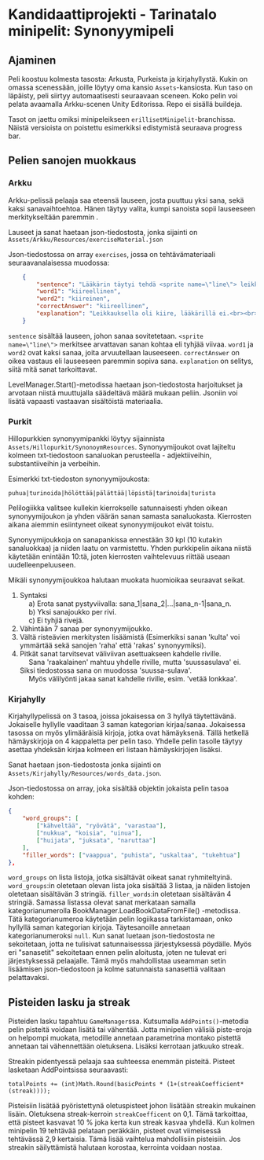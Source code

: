 # Kandidaattiprojekti - Tarinatalo minipelit: Synonyymipeli

## Ajaminen
Peli koostuu kolmesta tasosta: Arkusta, Purkeista ja kirjahyllystä. Kukin on omassa scenessään, joille löytyy oma kansio `Assets`-kansiosta. Kun taso on läpäisty, peli siirtyy automaatisesti seuraavaan sceneen. Koko pelin voi pelata avaamalla Arkku-scenen Unity Editorissa. Repo ei sisällä buildeja. 

Tasot on jaettu omiksi minipeleikseen `erillisetMinipelit`-branchissa. Näistä versioista on poistettu esimerkiksi edistymistä seuraava progress bar. 

## Pelien sanojen muokkaus
### Arkku
Arkku-pelissä pelaaja saa eteensä lauseen, josta puuttuu yksi sana, sekä kaksi sanavaihtoehtoa. Hänen täytyy valita, kumpi sanoista sopii lauseeseen merkitykseltään paremmin .

Lauseet ja sanat haetaan json-tiedostosta, jonka sijainti on `Assets/Arkku/Resources/exerciseMaterial.json`

Json-tiedostossa on array `exercises`, jossa on tehtävämateriaali seuraavanalaisessa muodossa:
```json
    {
        "sentence": "Lääkärin täytyi tehdä <sprite name=\"line\"> leikkaus.",
        "word1": "kiireellinen",
        "word2": "kiireinen",
        "correctAnswer": "kiireellinen",
        "explanation": "Leikkauksella oli kiire, lääkärillä ei.<br><br><mark=#77432e40>Kiireinen</mark> viittaa ihmiseen tai ajanjaksoon.<br><br><mark=#77432e40>Kiireellinen</mark> viittaa asiaan, joka täytyy hoitaa nopeasti."
    }
```

`sentence` sisältää lauseen, johon sanaa sovitetetaan. `<sprite name=\"line\">` merkitsee arvattavan sanan kohtaa eli tyhjää viivaa. `word1` ja `word2` ovat kaksi sanaa, joita arvuutellaan lauseeseen. `correctAnswer` on oikea vastaus eli lauseeseen paremmin sopiva sana. `explanation` on selitys, siitä mitä sanat tarkoittavat.

LevelManager.Start()-metodissa haetaan json-tiedostosta harjoitukset ja arvotaan niistä muuttujalla säädeltävä määrä mukaan peliin. Jsoniin voi lisätä vapaasti vastaavan sisältöistä materiaalia. 
### Purkit
Hillopurkkien synonyymipankki löytyy sijainnista `Assets/Hillopurkit/SynonoymResources`.
Synonyymijoukot ovat lajiteltu kolmeen txt-tiedostoon sanaluokan perusteella - adjektiiveihin, substantiiveihin ja verbeihin.

Esimerkki txt-tiedoston synonyymijoukosta:
```
puhua|turinoida|hölöttää|pälättää|löpistä|tarinoida|turista
```

Pelilogiikka valitsee kullekin kierrokselle satunnaisesti yhden oikean synonyymijoukon ja yhden väärän sanan samasta sanaluokasta.
Kierrosten aikana aiemmin esiintyneet oikeat synonyymijoukot eivät toistu.

Synonyymijoukkoja on sanapankissa ennestään 30 kpl (10 kutakin sanaluokkaa) ja niiden laatu on varmistettu.
Yhden purkkipelin aikana niistä käytetään enintään 10:tä, joten kierrosten vaihtelevuus riittää useaan uudelleenpeluuseen.

Mikäli synonyymijoukkoa halutaan muokata huomioikaa seuraavat seikat.
1) Syntaksi \
	&emsp; a) Erota sanat pystyviivalla: sana_1|sana_2|...|sana_n-1|sana_n. \
    	&emsp; b) Yksi sanajoukko per rivi. \
	&emsp; c) Ei tyhjiä rivejä.
2) Vähintään 7 sanaa per synonyymijoukko.
3) Vältä risteävien merkitysten lisäämistä (Esimerkiksi sanan 'kulta' voi ymmärtää sekä sanojen 'raha' että 'rakas' synonyymiksi).
4) Pitkät sanat tarvitsevat väliviivan asettuakseen kahdelle riville. \
 	&emsp; Sana 'raakalainen' mahtuu yhdelle riville, mutta 'suussasulava' ei. Siksi tiedostossa sana on muodossa 'suussa-sulava'. \
	&emsp; Myös välilyönti jakaa sanat kahdelle riville, esim. 'vetää lonkkaa'. 

### Kirjahylly
Kirjahyllypelissä on 3 tasoa, joissa jokaisessa on 3 hyllyä täytettävänä. Jokaiselle hyllylle vaaditaan 3 saman kategorian kirjaa/sanaa. Jokaisessa tasossa on myös ylimääräisiä kirjoja, jotka ovat hämäyksenä. Tällä hetkellä hämäyskirjoja on 4 kappaletta per pelin taso. Yhdelle pelin tasolle täytyy asettaa yhdeksän kirjaa kolmeen eri listaan hämäyskirjojen lisäksi.

Sanat haetaan json-tiedostosta jonka sijainti on `Assets/Kirjahylly/Resources/words_data.json`.

Json-tiedostossa on array, joka sisältää objektin jokaista pelin tasoa kohden:
```json
{
    "word_groups": [
        ["kähveltää", "ryövätä", "varastaa"],
        ["nukkua", "koisia", "uinua"],
        ["huijata", "juksata", "naruttaa"]
    ],
    "filler_words": ["vaappua", "puhista", "uskaltaa", "tukehtua"]
},
```

`word_groups` on lista listoja, jotka sisältävät oikeat sanat ryhmiteltyinä. `word_groups`:in oletetaan olevan lista joka sisältää 3 listaa, ja näiden listojen oletetaan sisältävän 3 stringiä. `filler_words`:in oletetaan sisältävän 4 stringiä. Samassa listassa olevat sanat merkataan samalla kategorianumerolla BookManager.LoadBookDataFromFile() -metodissa. Tätä kategorianumeroa käytetään pelin logiikassa tarkistamaan, onko hyllyllä saman kategorian kirjoja. Täytesanoille annetaan kategorianumeroksi `null`.
Kun sanat luetaan json-tiedostosta ne sekoitetaan, jotta ne tulisivat satunnaisesssa järjestyksessä pöydälle. Myös eri "sanasetit" sekoitetaan ennen pelin aloitusta, joten ne tulevat eri järjestyksessä pelaajalle. Tämä myös mahdollistaa useamman setin lisäämisen json-tiedostoon ja kolme satunnaista sanasettiä valitaan pelattavaksi.


## Pisteiden lasku ja streak

Pisteiden lasku tapahtuu `GameManager`ssa. Kutsumalla `AddPoints()`-metodia pelin pisteitä voidaan lisätä tai vähentää. Jotta minipelien välisiä piste-eroja on helpompi muokata, metodille annetaan parametrina montako pistettä annetaan tai vähennettään oletuksena. Lisäksi kerrotaan jatkuuko streak. 

Streakin pidentyessä pelaaja saa suhteessa enemmän pisteitä. Pisteet lasketaan AddPointsissa seuraavasti: 
```
totalPoints += (int)Math.Round(basicPoints * (1+(streakCoefficient*(streak))));
```
Pisteisiin lisätää pyöristettynä oletuspisteet johon lisätään streakin mukainen lisäin. Oletuksena streak-kerroin `streakCoefficent` on 0,1. Tämä tarkoittaa, että pisteet kasvavat 10 % joka kerta kun streak kasvaa yhdellä. Kun kolmen minipelin 19 tehtävää pelataan peräkkäin, pisteet ovat viimeisessä tehtävässä 2,9 kertaisia. Tämä lisää vaihtelua mahdollisiin pisteisiin. Jos streakin säilyttämistä halutaan korostaa, kerrointa voidaan nostaa. 

